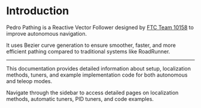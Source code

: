 # Introduction


Pedro Pathing is a Reactive Vector Follower designed by [FTC Team 10158](https://ftcscout.org/teams/10158?season=2023) to improve autonomous navigation. 

It uses Bezier curve generation to ensure smoother, faster, and more efficient pathing compared to traditional systems like RoadRunner.

---
This documentation provides detailed information about setup, localization methods, tuners, and example implementation code for both autonomous and teleop modes.

Navigate through the sidebar to access detailed pages on localization methods, automatic tuners, PID tuners, and code examples.